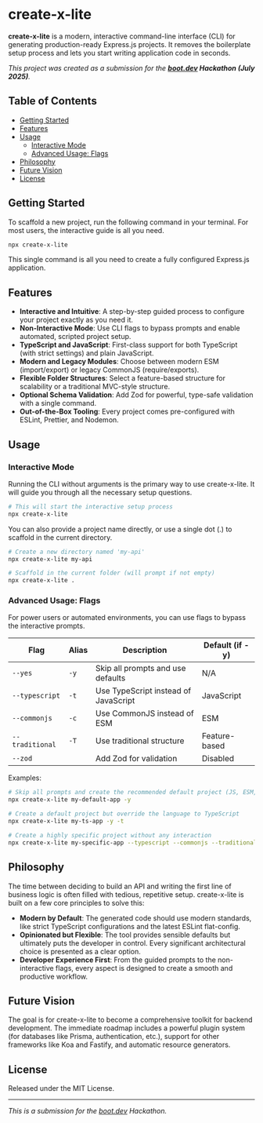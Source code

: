 # create-x-lite

**create-x-lite** is a modern, interactive command-line interface (CLI) for generating production-ready Express.js projects. It removes the boilerplate setup process and lets you start writing application code in seconds.

_This project was created as a submission for the **[boot.dev](https://www.boot.dev/) Hackathon (July 2025)**._

## Table of Contents

- [Getting Started](#getting-started)
- [Features](#features)
- [Usage](#usage)
  - [Interactive Mode](#interactive-mode)
  - [Advanced Usage: Flags](#advanced-usage-flags)
- [Philosophy](#philosophy)
- [Future Vision](#future-vision)
- [License](#license)

## Getting Started

To scaffold a new project, run the following command in your terminal. For most users, the interactive guide is all you need.

```bash
npx create-x-lite
```

This single command is all you need to create a fully configured Express.js application.

## Features

- **Interactive and Intuitive**: A step-by-step guided process to configure your project exactly as you need it.
- **Non-Interactive Mode**: Use CLI flags to bypass prompts and enable automated, scripted project setup.
- **TypeScript and JavaScript**: First-class support for both TypeScript (with strict settings) and plain JavaScript.
- **Modern and Legacy Modules**: Choose between modern ESM (import/export) or legacy CommonJS (require/exports).
- **Flexible Folder Structures**: Select a feature-based structure for scalability or a traditional MVC-style structure.
- **Optional Schema Validation**: Add Zod for powerful, type-safe validation with a single command.
- **Out-of-the-Box Tooling**: Every project comes pre-configured with ESLint, Prettier, and Nodemon.

## Usage

### Interactive Mode

Running the CLI without arguments is the primary way to use create-x-lite. It will guide you through all the necessary setup questions.

```bash
# This will start the interactive setup process
npx create-x-lite
```

You can also provide a project name directly, or use a single dot (.) to scaffold in the current directory.

```bash
# Create a new directory named 'my-api'
npx create-x-lite my-api

# Scaffold in the current folder (will prompt if not empty)
npx create-x-lite .
```

### Advanced Usage: Flags

For power users or automated environments, you can use flags to bypass the interactive prompts.

| Flag            | Alias | Description                          | Default (if -y) |
| --------------- | ----- | ------------------------------------ | --------------- |
| `--yes`         | `-y`  | Skip all prompts and use defaults    | N/A             |
| `--typescript`  | `-t`  | Use TypeScript instead of JavaScript | JavaScript      |
| `--commonjs`    | `-c`  | Use CommonJS instead of ESM          | ESM             |
| `--traditional` | `-T`  | Use traditional structure            | Feature-based   |
| `--zod`         |       | Add Zod for validation               | Disabled        |

Examples:

```bash
# Skip all prompts and create the recommended default project (JS, ESM, Feature-based)
npx create-x-lite my-default-app -y

# Create a default project but override the language to TypeScript
npx create-x-lite my-ts-app -y -t

# Create a highly specific project without any interaction
npx create-x-lite my-specific-app --typescript --commonjs --traditional --zod
```

## Philosophy

The time between deciding to build an API and writing the first line of business logic is often filled with tedious, repetitive setup. create-x-lite is built on a few core principles to solve this:

- **Modern by Default**: The generated code should use modern standards, like strict TypeScript configurations and the latest ESLint flat-config.
- **Opinionated but Flexible**: The tool provides sensible defaults but ultimately puts the developer in control. Every significant architectural choice is presented as a clear option.
- **Developer Experience First**: From the guided prompts to the non-interactive flags, every aspect is designed to create a smooth and productive workflow.

## Future Vision

The goal is for create-x-lite to become a comprehensive toolkit for backend development. The immediate roadmap includes a powerful plugin system (for databases like Prisma, authentication, etc.), support for other frameworks like Koa and Fastify, and automatic resource generators.

## License

Released under the MIT License.

---

_This is a submission for the [boot.dev](https://www.boot.dev/) Hackathon._

